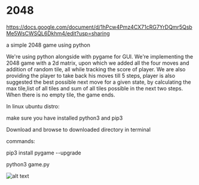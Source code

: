 # 2048
https://docs.google.com/document/d/1hPcw4Pmz4CX71cRG7YrDQmr5QsbMe5WsCWSQL6Dkhm4/edit?usp=sharing

a simple 2048 game using python

We're using python alongside with pygame for GUI. We're implementing the 2048 game with a 2d matrix, upon which we added all the four moves and addition of random tile, all while tracking the score of player. We are also providing the player to take back his moves till 5 steps, player is also suggested the best possible next move for a given state, by calculating the max tile,list of all tiles and sum of all tiles possible in the next two steps. When there is no empty tile, the game ends.

In linux ubuntu distro:

make sure you have installed python3 and pip3

Download and browse to downloaded directory in terminal

commands:

  pip3 install pygame --upgrade

  python3 game.py


![alt text](https://github.com/pavan-aeturi/2048/simulation.gif?raw=true)
